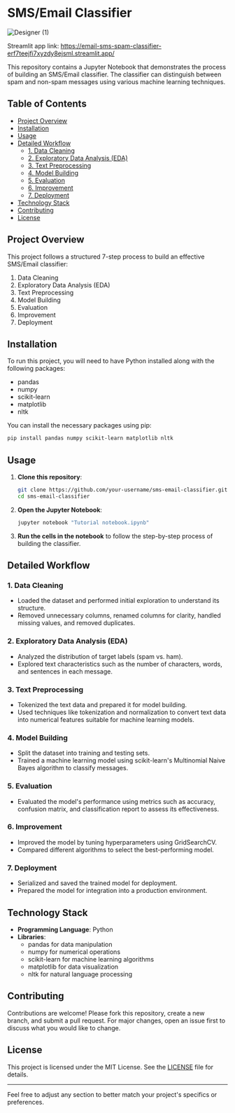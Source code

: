 

# SMS/Email Classifier

![Designer (1)](https://github.com/code-red-Marshall/EMAIL-SMS-Spam-Classifier/assets/82904501/dbf6f976-3ab3-4314-9b21-5046c7966e2e)


Streamlit app link: https://email-sms-spam-classifier-erf7teejfi7xyzdy8ejsml.streamlit.app/

This repository contains a Jupyter Notebook that demonstrates the process of building an SMS/Email classifier. The classifier can distinguish between spam and non-spam messages using various machine learning techniques.

## Table of Contents
- [Project Overview](#project-overview)
- [Installation](#installation)
- [Usage](#usage)
- [Detailed Workflow](#detailed-workflow)
  - [1. Data Cleaning](#1-data-cleaning)
  - [2. Exploratory Data Analysis (EDA)](#2-exploratory-data-analysis-eda)
  - [3. Text Preprocessing](#3-text-preprocessing)
  - [4. Model Building](#4-model-building)
  - [5. Evaluation](#5-evaluation)
  - [6. Improvement](#6-improvement)
  - [7. Deployment](#7-deployment)
- [Technology Stack](#technology-stack)
- [Contributing](#contributing)
- [License](#license)

## Project Overview
This project follows a structured 7-step process to build an effective SMS/Email classifier:
1. Data Cleaning
2. Exploratory Data Analysis (EDA)
3. Text Preprocessing
4. Model Building
5. Evaluation
6. Improvement
7. Deployment

## Installation
To run this project, you will need to have Python installed along with the following packages:
- pandas
- numpy
- scikit-learn
- matplotlib
- nltk

You can install the necessary packages using pip:
```bash
pip install pandas numpy scikit-learn matplotlib nltk
```

## Usage
1. **Clone this repository**:
    ```bash
    git clone https://github.com/your-username/sms-email-classifier.git
    cd sms-email-classifier
    ```

2. **Open the Jupyter Notebook**:
    ```bash
    jupyter notebook "Tutorial notebook.ipynb"
    ```

3. **Run the cells in the notebook** to follow the step-by-step process of building the classifier.

## Detailed Workflow

### 1. Data Cleaning
- Loaded the dataset and performed initial exploration to understand its structure.
- Removed unnecessary columns, renamed columns for clarity, handled missing values, and removed duplicates.

### 2. Exploratory Data Analysis (EDA)
- Analyzed the distribution of target labels (spam vs. ham).
- Explored text characteristics such as the number of characters, words, and sentences in each message.

### 3. Text Preprocessing
- Tokenized the text data and prepared it for model building.
- Used techniques like tokenization and normalization to convert text data into numerical features suitable for machine learning models.

### 4. Model Building
- Split the dataset into training and testing sets.
- Trained a machine learning model using scikit-learn's Multinomial Naive Bayes algorithm to classify messages.

### 5. Evaluation
- Evaluated the model's performance using metrics such as accuracy, confusion matrix, and classification report to assess its effectiveness.

### 6. Improvement
- Improved the model by tuning hyperparameters using GridSearchCV.
- Compared different algorithms to select the best-performing model.

### 7. Deployment
- Serialized and saved the trained model for deployment.
- Prepared the model for integration into a production environment.

## Technology Stack
- **Programming Language**: Python
- **Libraries**:
  - pandas for data manipulation
  - numpy for numerical operations
  - scikit-learn for machine learning algorithms
  - matplotlib for data visualization
  - nltk for natural language processing

## Contributing
Contributions are welcome! Please fork this repository, create a new branch, and submit a pull request. For major changes, open an issue first to discuss what you would like to change.

## License
This project is licensed under the MIT License. See the [LICENSE](LICENSE) file for details.

---

Feel free to adjust any section to better match your project's specifics or preferences.
